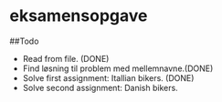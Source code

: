 # eksamensopgave

##Todo
* Read from file. (DONE)<br>
* Find løsning til problem med mellemnavne.(DONE) <br>
* Solve first assignment: Itallian bikers. (DONE) <br>
* Solve second assignment: Danish bikers. <br>